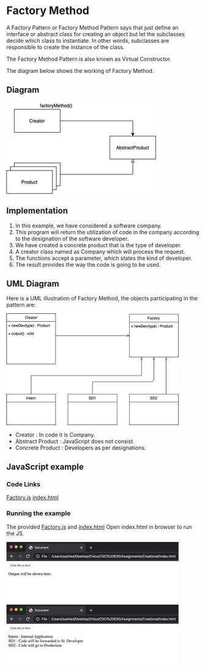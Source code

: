 # Factory Method

A Factory Pattern or Factory Method Pattern says that just define an interface or abstract class for creating an object but let the subclasses decide which class to instantiate. In other words, subclasses are responsible to create the instance of the class.

The Factory Method Pattern is also known as Virtual Constructor.

The diagram below shows the working of Factory Method.

## Diagram

![Diagram explaining working of Factory Method](working.png "Diagram of Factory Method")

## Implementation

1. In this example, we have considered a software company.
2. This program will return the utilization of code in the company according to the designation of the software developer.
3. We have created a concrete product that is the type of developer.
4. A creator class named as Company which will process the request.
5. The functions accept a parameter, which states the kind of developer.
6. The result provides the way the code is going to be used.

## UML Diagram 
Here is a UML illustration of Factory Method, the objects participating in the pattern are:

<img src="uml.png" width="450">


- Creator : In code it is Company.
- Abstract Product : JavaScript does not consist.
- Concrete Product : Developers as per designations.

## JavaScript example

### Code Links
[Factory.js](factory.js)
[index.html](index.html)



### Running the example

The provided [Factory.js](Factory.js) and [index.html](index.html) 
Open index.html in browser to run the JS.

<img src="S1.png" width="450">

<img src="S2.png" width="450">



